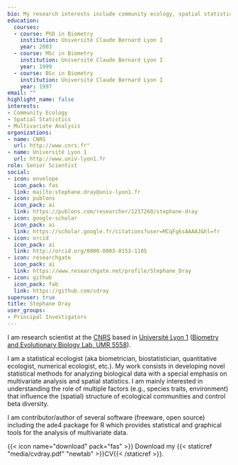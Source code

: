 ```yaml
---
bio: My research interests include community ecology, spatial statistics and multivariate methods.
education:
  courses:
  - course: PhD in Biometry
    institution: Université Claude Bernard Lyon I
    year: 2003
  - course: MSc in Biometry
    institution: Université Claude Bernard Lyon I
    year: 1999
  - course: BSc in Biometry
    institution: Université Claude Bernard Lyon I
    year: 1997
email: ""
highlight_name: false
interests:
- Community Ecology
- Spatial Statistics
- Multivariate Analysis
organizations:
- name: CNRS
  url: http://www.cnrs.fr"
- name: Université Lyon 1
  url: http://www.univ-lyon1.fr
role: Senior Scientist
social:
- icon: envelope
  icon_pack: fas
  link: mailto:stephane.dray@univ-lyon1.fr
- icon: publons
  icon_pack: ai
  link: https://publons.com/researcher/1237260/stephane-dray
- icon: google-scholar
  icon_pack: ai
  link: https://scholar.google.fr/citations?user=MCqFgksAAAAJ&hl=fr
- icon: orcid
  icon_pack: ai
  link: http://orcid.org/0000-0003-0153-1105
- icon: researchgate
  icon_pack: ai
  link: https://www.researchgate.net/profile/Stephane_Dray
- icon: github
  icon_pack: fab
  link: https://github.com/sdray
superuser: true
title: Stéphane Dray
user_groups:
- Principal Investigators
---
```


I am research scientist at the [CNRS](http://www.cnrs.fr/) based in [Université Lyon 1](https://www.univ-lyon1.fr/) ([Biometry and Evolutionary Biology Lab, UMR 5558](https://lbbe.univ-lyon1.fr/)).

I am a statistical ecologist (aka biometrician, biostatistician, quantitative ecologist, numerical ecologist, etc.). My work consists in developing novel statistical methods for analyzing biological data with a special emphasis on multivariate analysis and spatial statistics. I am mainly interested in understanding the role of multiple factors (e.g., species traits, environment) that influence the (spatial) structure of ecological communities and control beta diversity.

I am contributor/author of several software (freeware, open source) including the ade4 package for R which provides statistical and graphical tools for the analysis of multivariate data. 


{{< icon name="download" pack="fas" >}} Download my {{< staticref "media/cvdray.pdf" "newtab" >}}CV{{< /staticref >}}.
